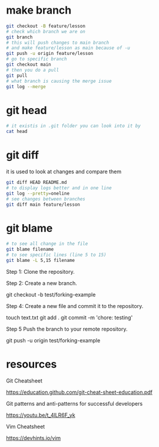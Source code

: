 # make branch
```bash
git checkout -B feature/lesson
# check which branch we are on
git branch   
# this will push changes to main branch
# and make feature/lesson as main because of -u
git push -u origin feature/lesson
# go to specific branch
git checkout main
# then you do a pull
git pull
# what branch is causing the merge issue
git log --merge
```
# git head
```bash
# it existis in .git folder you can look into it by
cat head
```

# git diff
it is used to look at changes and compare them
```bash
git diff HEAD README.md
# to display logs better and in one line
git log --pretty=oneline
# see changes between branches 
git diff main feature/lesson
```
# git blame
```bash
# to see all change in the file
git blame filename
# to see specific lines (line 5 to 15)
git blame -L 5,15 filename
```

Step 1: Clone the repository.

Step 2: Create a new branch.

git checkout -b test/forking-example 

Step 4: Create a new file and commit it to the repository.

touch text.txt
git add . 
git commit -m 'chore: testing' 

Step 5 Push the branch to your remote repository.

git push -u origin test/forking-example 

# resources 

Git Cheatsheet

https://education.github.com/git-cheat-sheet-education.pdf

Git patterns and anti-patterns for successful developers  

https://youtu.be/t_4lLR6F_yk


Vim Cheatsheet

https://devhints.io/vim